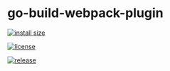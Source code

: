 # go-build-webpack-plugin

[![install size](https://packagephobia.com/badge?p=go-build-webpack-plugin)](https://packagephobia.com/result?p=go-build-webpack-plugin)

[![license](https://badgen.net/badge/license/MIT/yellow)](https://github.com/raviSussol/go-build-webpack-plugin/blob/main/LICENSE)

[![release](https://badgen.net/github/release/raviSussol/go-build-webpack-plugin)](https://github.com/raviSussol/go-build-webpack-plugin/releases/tag/v1.0.1)

